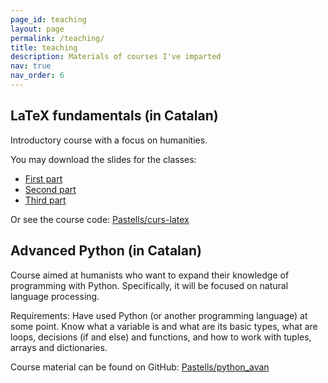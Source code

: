 ```yaml
---
page_id: teaching
layout: page
permalink: /teaching/
title: teaching
description: Materials of courses I've imparted
nav: true
nav_order: 6
---
```


## LaTeX fundamentals (in Catalan)

Introductory course with a focus on humanities.

You may download the slides for the classes:

- [First part](https://raw.github.com/pastells/curs-latex/master/ca/part1.pdf?dl=1)
- [Second part](https://raw.github.com/pastells/curs-latex/master/ca/part2.pdf?dl=1)
- [Third part](https://raw.github.com/pastells/curs-latex/master/ca/part3.pdf?dl=1)

Or see the course code: [Pastells/curs-latex](https://github.com/Pastells/curs-latex)

## Advanced Python (in Catalan)

Course aimed at humanists who want to expand their knowledge of programming with Python.
Specifically, it will be focused on natural language processing.

Requirements: Have used Python (or another programming language) at some point. Know what a variable is and what are its basic types, what are loops, decisions (if and else) and functions, and how to work with tuples, arrays and dictionaries.

Course material can be found on GitHub: [Pastells/python_avan](https://github.com/Pastells/python_avan)
